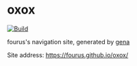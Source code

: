 # oxox

[![Build](https://github.com/fourus/oxox/actions/workflows/generate.yml/badge.svg)](https://github.com/fourus/oxox/actions/workflows/generate.yml)

fourus's navigation site, generated by [gena](https://github.com/x1ah/gena)

Site address: https://fourus.github.io/oxox/